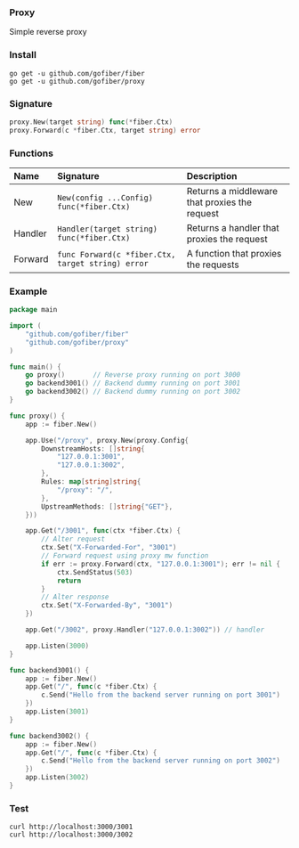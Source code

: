 ### Proxy
Simple reverse proxy

### Install
```
go get -u github.com/gofiber/fiber
go get -u github.com/gofiber/proxy
```

### Signature
```go
proxy.New(target string) func(*fiber.Ctx)
proxy.Forward(c *fiber.Ctx, target string) error
```

### Functions
| Name | Signature | Description
| :--- | :--- | :---
| New | `New(config ...Config) func(*fiber.Ctx)` | Returns a middleware that proxies the request
| Handler | `Handler(target string) func(*fiber.Ctx)` | Returns a handler that proxies the request
| Forward | `func Forward(c *fiber.Ctx, target string) error` | A function that proxies the requests

### Example
```go
package main

import (
	"github.com/gofiber/fiber"
	"github.com/gofiber/proxy"
)

func main() {
	go proxy()       // Reverse proxy running on port 3000
	go backend3001() // Backend dummy running on port 3001
	go backend3002() // Backend dummy running on port 3002
}

func proxy() {
	app := fiber.New()

	app.Use("/proxy", proxy.New(proxy.Config{
		DownstreamHosts: []string{
			"127.0.0.1:3001",
			"127.0.0.1:3002",
		},
		Rules: map[string]string{
			"/proxy": "/",
		},
		UpstreamMethods: []string{"GET"},
	}))

	app.Get("/3001", func(ctx *fiber.Ctx) {
		// Alter request
		ctx.Set("X-Forwarded-For", "3001")
		// Forward request using proxy mw function
		if err := proxy.Forward(ctx, "127.0.0.1:3001"); err != nil {
			ctx.SendStatus(503)
			return
		}
		// Alter response
		ctx.Set("X-Forwarded-By", "3001")
	})

	app.Get("/3002", proxy.Handler("127.0.0.1:3002")) // handler

	app.Listen(3000)
}

func backend3001() {
	app := fiber.New()
	app.Get("/", func(c *fiber.Ctx) {
		c.Send("Hello from the backend server running on port 3001")
	})
	app.Listen(3001)
}

func backend3002() {
	app := fiber.New()
	app.Get("/", func(c *fiber.Ctx) {
		c.Send("Hello from the backend server running on port 3002")
	})
	app.Listen(3002)
}

```
### Test
```curl
curl http://localhost:3000/3001
curl http://localhost:3000/3002
```